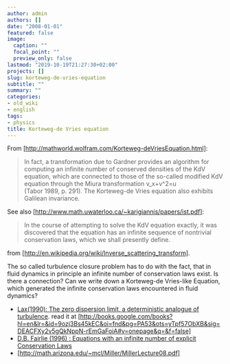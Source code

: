 ```yaml
---
author: admin
authors: []
date: "2008-01-01"
featured: false
image:
  caption: ""
  focal_point: ""
  preview_only: false
lastmod: "2019-10-19T21:27:30+02:00"
projects: []
slug: korteweg-de-vries-equation
subtitle: ""
summary: ""
categories:
- old_wiki
- english
tags:
- physics
title: Korteweg-de Vries equation
---
```

From [http://mathworld.wolfram.com/Korteweg-deVriesEquation.html]:

> In fact, a transformation due to Gardner provides an algorithm for computing an infinite number of conserved densities of the KdV equation, which are connected to those of the so-called modified KdV equation through the Miura transformation
> v_x+v^2=u 	
> (Tabor 1989, p. 291). The Korteweg-de Vries equation also exhibits Galilean invariance.
 
See also [http://www.math.uwaterloo.ca/~karigiannis/papers/ist.pdf]:

> In the course of attempting to solve the KdV equation exactly, it was discovered that the equation has an infinite sequence of nontrivial conservation laws, which we shall presently define.

from [http://en.wikipedia.org/wiki/Inverse_scattering_transform].

The so called turbulence closure problem has to do with the fact, that in fluid dynamics in principle an infinite number of conservation laws exist. Is there a connection? Can we write down a Korteweg-de Vries-like Equation, which generated the infinite conservation laws encountered in fluid dynamics?

* [Lax(1990): The zero dispersion limit, a deterministic analogue of turbulence](http://www3.interscience.wiley.com/journal/113400234/abstract). read it at [http://books.google.com/books?hl=en&lr=&id=9ozj3Bs45kEC&oi=fnd&pg=PA53&ots=yTpf57ObXB&sig=DEACFXy2v5gQkNppN-rEmGaFoiA#v=onepage&q=&f=false]
* [D.B. Fairlie (1996) : Equations with an infinite number of explicit Conservation Laws](http://arxiv.org/abs/solv-int/9608002)
* [http://math.arizona.edu/~mcl/Miller/MillerLecture08.pdf]
